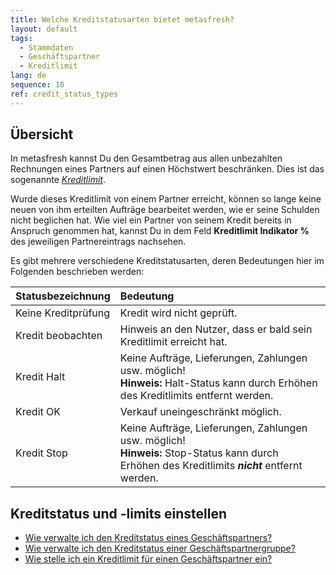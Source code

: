 ```yaml
---
title: Welche Kreditstatusarten bietet metasfresh?
layout: default
tags:
  - Stammdaten
  - Geschäftspartner
  - Kreditlimit
lang: de
sequence: 10
ref: credit_status_types
---
```


## Übersicht
In metasfresh kannst Du den Gesamtbetrag aus allen unbezahlten Rechnungen eines Partners auf einen Höchstwert beschränken. Dies ist das sogenannte [*Kreditlimit*](Kreditlimit_einstellen).

Wurde dieses Kreditlimit von einem Partner erreicht, können so lange keine neuen von ihm erteilten Aufträge bearbeitet werden, wie er seine Schulden nicht beglichen hat. Wie viel ein Partner von seinem Kredit bereits in Anspruch genommen hat, kannst Du in dem Feld **Kreditlimit Indikator %** des jeweiligen Partnereintrags nachsehen.

Es gibt mehrere verschiedene Kreditstatusarten, deren Bedeutungen hier im Folgenden beschrieben werden:

| Statusbezeichnung | Bedeutung |
| :--- | :--- |
| Keine Kreditprüfung | Kredit wird nicht geprüft. |
| Kredit beobachten | Hinweis an den Nutzer, dass er bald sein Kreditlimit erreicht hat. |
| Kredit Halt | Keine Aufträge, Lieferungen, Zahlungen usw. möglich!<br> **Hinweis:** Halt-Status kann durch Erhöhen des Kreditlimits entfernt werden. |
| Kredit OK | Verkauf uneingeschränkt möglich. |
| Kredit Stop | Keine Aufträge, Lieferungen, Zahlungen usw. möglich!<br> **Hinweis:** Stop-Status kann durch Erhöhen des Kreditlimits ***nicht*** entfernt werden. |

## Kreditstatus und -limits einstellen
- [Wie verwalte ich den Kreditstatus eines Geschäftspartners?](Kreditstatus_einstellen_GP)
- [Wie verwalte ich den Kreditstatus einer Geschäftspartnergruppe?](Kreditstatus_einstellen_GPGruppe)
- [Wie stelle ich ein Kreditlimit für einen Geschäftspartner ein?](Kreditlimit_einstellen)
